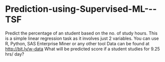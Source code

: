 # Prediction-using-Supervised-ML---TSF
Predict the percentage of an student based on the no. of study hours.
This is a simple linear  regression task as it involves just 2 variables.
You can use R, Python, SAS Enterprise Miner or any other tool 
Data can be found at http://bit.ly/w-data 
What will be predicted score if a student studies for 9.25 hrs/ day? 
